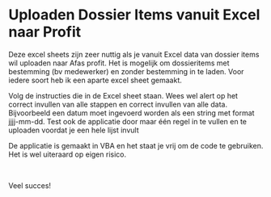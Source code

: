 <h1>Uploaden Dossier Items vanuit Excel naar Profit</h1>
<p>Deze excel sheets zijn zeer nuttig als je vanuit Excel data van dossier items wil uploaden naar Afas profit. Het is mogelijk om dossieritems met bestemming (bv medewerker) en zonder bestemming in te laden. Voor iedere soort heb ik een aparte excel sheet gemaakt. </p>
<p>Volg de instructies die in de Excel sheet staan. Wees wel alert op het correct invullen van alle stappen en correct invullen van alle data. Bijvoorbeeld een datum moet ingevoerd worden als een string met format jjjj-mm-dd. Test ook de applicatie door maar één regel in te vullen en te uploaden voordat je een hele lijst invult</p>
<p>De applicatie is gemaakt in VBA en het staat je vrij om de code te gebruiken. Het is wel uiteraard op eigen risico.</p>
<br>
<p>Veel succes!</p>
